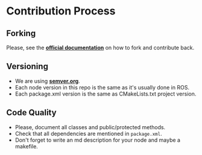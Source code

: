 # Contribution Process

## Forking

Please, see the [**official documentation**](https://docs.github.com/en/get-started/quickstart/contributing-to-projects) on how to fork and contribute back.

## Versioning

* We are using [**semver.org**](https://semver.org/).
* Each node version in this repo is the same as it's usually done in ROS.
* Each package.xml version is the same as CMakeLists.txt project version.

## Code Quality

* Please, document all classes and public/protected methods.
* Check that all dependencies are mentioned in `package.xml`.
* Don't forget to write an md description for your node and maybe a makefile.

